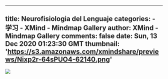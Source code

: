 
---
title: Neurofisiologia del Lenguaje
categories: 
    - 学习
    - XMind - Mindmap Gallery
author: XMind - Mindmap Gallery
comments: false
date: Sun, 13 Dec 2020 01:23:30 GMT
thumbnail: 'https://s3.amazonaws.com/xmindshare/previews/Nixp2r-64sPUO4-62140.png'
---

<div>   
<img src="https://s3.amazonaws.com/xmindshare/previews/Nixp2r-64sPUO4-62140.png" referrerpolicy="no-referrer">  
</div>
            